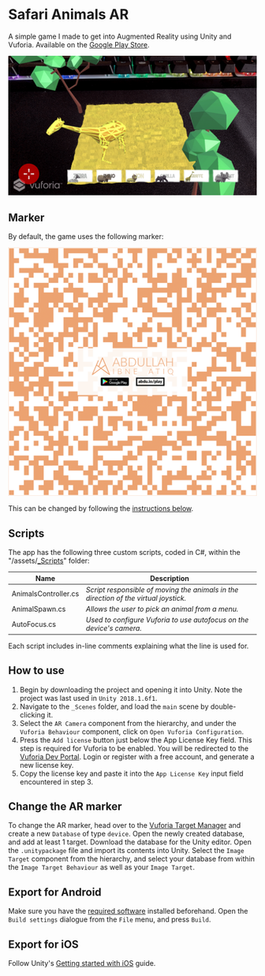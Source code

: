 # Safari Animals AR
A simple game I made to get into Augmented Reality using Unity and Vuforia. Available on the [Google Play Store](https://play.google.com/store/apps/details?id=com.abdu.SafariAR).

![In-game screenshot](https://raw.githubusercontent.com/abdullahibneat/SafariAnimalsAR/master/screenshot.png)

## Marker
By default, the game uses the following marker:

![AR marker](https://raw.githubusercontent.com/abdullahibneat/abdullahibneat.github.io/master/assets/images/AR.jpg)

This can be changed by following the [instructions below](https://github.com/abdullahibneat/SafariAnimalsAR#Change-the-AR-marker).

## Scripts
The app has the following three custom scripts, coded in C#, within the "/assets/[_Scripts](https://github.com/abdullahibneat/SafariAnimalsAR/tree/master/Assets/_Scripts)" folder:

| Name                 | Description                                                                          |
|----------------------|--------------------------------------------------------------------------------------|
| AnimalsController.cs | *Script responsible of moving the animals in the direction of the virtual joystick.* |
| AnimalSpawn.cs       | *Allows the user to pick an animal from a menu.*                                     |
| AutoFocus.cs         | *Used to configure Vuforia to use autofocus on the device's camera.*                 |

Each script includes in-line comments explaining what the line is used for.

## How to use
1. Begin by downloading the project and opening it into Unity. Note the project was last used in `Unity 2018.1.6f1`.
2. Navigate to the `_Scenes` folder, and load the `main` scene by double-clicking it.
3. Select the `AR Camera` component from the hierarchy, and under the `Vuforia Behaviour` component, click on `Open Vuforia Configuration`.
4. Press the `Add license` button just below the App License Key field. This step is required for Vuforia to be enabled. You will be redirected to the [Vuforia Dev Portal](https://developer.vuforia.com/license-manager). Login or register with a free account, and generate a new license key.
5. Copy the license key and paste it into the `App License Key` input field encountered in step 3.

## Change the AR marker
To change the AR marker, head over to the [Vuforia Target Manager](https://developer.vuforia.com/target-manager) and create a new `Database` of type `device`. Open the newly created database, and add at least 1 target. Download the database for the Unity editor. Open the `.unitypackage` file and import its contents into Unity.
Select the `Image Target` component from the hierarchy, and select your database from within the `Image Target Behaviour` as well as your `Image Target`.

## Export for Android
Make sure you have the [required software](https://docs.unity3d.com/Manual/android-sdksetup.html) installed beforehand. Open the `Build settings` dialogue from the `File` menu, and press `Build`.

## Export for iOS
Follow Unity's [Getting started with iOS](https://docs.unity3d.com/Manual/iphone-GettingStarted.html) guide.